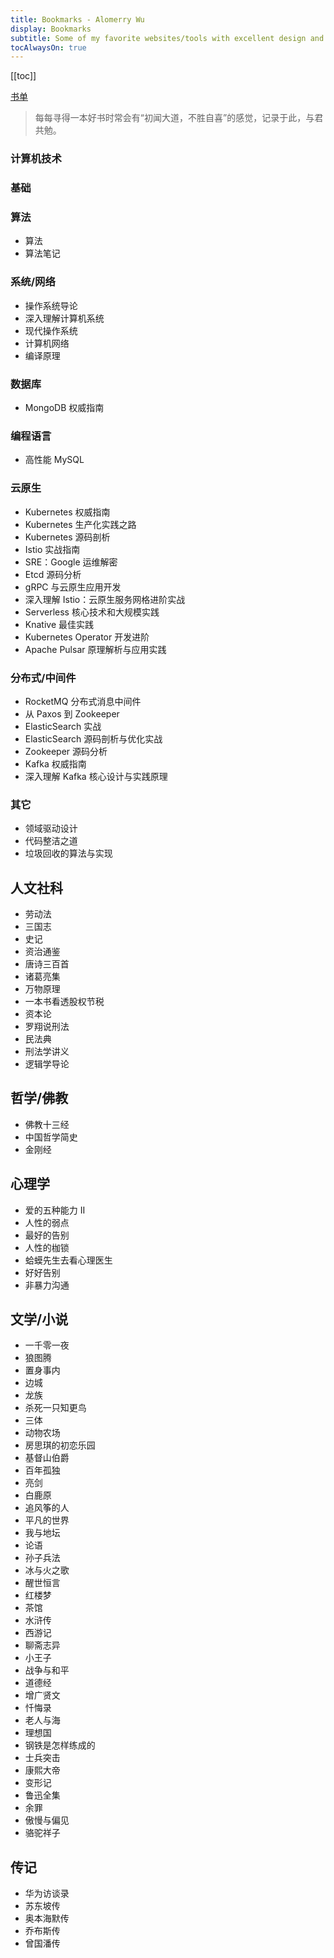 ```yaml
---
title: Bookmarks - Alomerry Wu
display: Bookmarks
subtitle: Some of my favorite websites/tools with excellent design and UX that I highly recommend
tocAlwaysOn: true
---
```


[[toc]]

[书单](https://flowus.cn/alomerry/share/03d0ad27-0b99-415a-8aec-2c5cf979f1f5)

>每每寻得一本好书时常会有“初闻大道，不胜自喜”的感觉，记录于此，与君共勉。

<Book
  title="算法导论"
  desc="xxx"
  logo="https://cdn.alomerry.com/blog/assets/img/links/booklists/introduction-to-algorithms.jpg"
  link="https://book.douban.com/subject/20432061/"
/>

### 计算机技术

### 基础

### 算法

<Book
  title="算法导论"
  desc="xxx"
  logo="https://cdn.alomerry.com/blog/assets/img/links/booklists/introduction-to-algorithms.jpg"
  link="https://book.douban.com/subject/20432061/"
/>

- 算法
- 算法笔记

### 系统/网络

- 操作系统导论
- 深入理解计算机系统
- 现代操作系统
- 计算机网络
- 编译原理

### 数据库

<Book
  title="MySQL 是怎样运行的"
  desc="《MySQL是怎样运行的：从根儿上理解 MySQL》采用诙谐幽默的表达方式，对MySQL的底层运行原理进行了介绍，内容涵盖了使用MySQL的同学在求职面试和工作中常见的一些核心概念。"
  logo="https://cdn.alomerry.com/blog/assets/img/links/booklists/how-mysql-work.jpg"
  link="https://book.douban.com/subject/35231266/"
/>

<Book
  title="Redis5 设计与源码分析"
  desc="多名专家联袂推荐，资深专家联合撰写，深入理解 Redis 5 设计精髓。本书系统讲解 Redis 5设计、数据结构、底层命令实现，以及持久化、主从复制、集群的实现。"
  logo="https://cdn.alomerry.com/blog/assets/img/links/booklists/redis5-design-and-source-code-analysis.jpg"
  link="https://book.douban.com/subject/34804798/"
/>


- MongoDB 权威指南

### 编程语言

<Book
  title="深度探索 Go 语言"
  desc="xxx"
  logo="https://cdn.alomerry.com/blog/assets/img/links/booklists/explore-go-runtime.jpg"
  link="https://book.douban.com/subject/36104087/"
/>

- 高性能 MySQL

### 云原生

<Book
  title="Kubernetes in Action"
  desc="xxx"
  logo="https://cdn.alomerry.com/blog/assets/img/links/booklists/kubernetes-in-action.jpg"
  link="https://book.douban.com/subject/30418855/"
/>

- Kubernetes 权威指南
- Kubernetes 生产化实践之路
- Kubernetes 源码剖析
- Istio 实战指南
- SRE：Google 运维解密
- Etcd 源码分析
- gRPC 与云原生应用开发
- 深入理解 Istio：云原生服务网格进阶实战
- Serverless 核心技术和大规模实践
- Knative 最佳实践
- Kubernetes Operator 开发进阶
- Apache Pulsar 原理解析与应用实践

### 分布式/中间件

- RocketMQ 分布式消息中间件
- 从 Paxos 到 Zookeeper
- ElasticSearch 实战
- ElasticSearch 源码剖析与优化实战
- Zookeeper 源码分析
- Kafka 权威指南
- 深入理解 Kafka 核心设计与实践原理

### 其它

- 领域驱动设计
- 代码整洁之道
- 垃圾回收的算法与实现

## 人文社科

- 劳动法
- 三国志
- 史记
- 资治通鉴
- 唐诗三百首
- 诸葛亮集
- 万物原理
- 一本书看透股权节税
- 资本论
- 罗翔说刑法
- 民法典
- 刑法学讲义
- 逻辑学导论

## 哲学/佛教

- 佛教十三经
- 中国哲学简史
- 金刚经

## 心理学

- 爱的五种能力 II
- 人性的弱点
- 最好的告别
- 人性的枷锁
- 蛤蟆先生去看心理医生
- 好好告别
- 非暴力沟通
## 文学/小说

- 一千零一夜
- 狼图腾
- 置身事内
- 边城
- 龙族
- 杀死一只知更鸟
- 三体
- 动物农场
- 房思琪的初恋乐园
- 基督山伯爵
- 百年孤独
- 亮剑
- 白鹿原
- 追风筝的人
- 平凡的世界
- 我与地坛
- 论语
- 孙子兵法
- 冰与火之歌
- 醒世恒言
- 红楼梦
- 茶馆
- 水浒传
- 西游记
- 聊斋志异
- 小王子
- 战争与和平
- 道德经
- 增广贤文
- 忏悔录
- 老人与海
- 理想国
- 钢铁是怎样练成的
- 士兵突击
- 康熙大帝
- 变形记
- 鲁迅全集
- 余罪
- 傲慢与偏见
- 骆驼祥子

## 传记

- 华为访谈录
- 苏东坡传
- 奥本海默传
- 乔布斯传
- 曾国潘传
